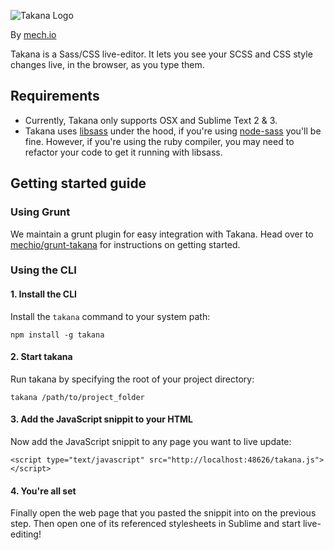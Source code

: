 ![Takana Logo](https://raw.github.com/mechio/takana/master/takana.png)

By [mech.io](http://mech.io/)

Takana is a Sass/CSS live-editor. It lets you see your SCSS and CSS style changes live, in the browser, as you type them. 

## Requirements

- Currently, Takana only supports OSX and Sublime Text 2 & 3.
- Takana uses [libsass](https://github.com/hcatlin/libsass) under the hood, if you're using [node-sass](https://github.com/andrew/node-sass) you'll be fine. However, if you're using the ruby compiler, you may need to refactor your code to get it running with libsass.


## Getting started guide

### Using Grunt

We maintain a grunt plugin for easy integration with Takana. Head over to [mechio/grunt-takana](https://github.com/mechio/grunt-takana) for instructions on getting started.

### Using the CLI

#### 1. Install the CLI

Install the `takana` command to your system path:

```
npm install -g takana
```

#### 2. Start takana

Run takana by specifying the root of your project directory:

```
takana /path/to/project_folder
```

#### 3. Add the JavaScript snippit to your HTML

Now add the JavaScript snippit to any page you want to live update:

```
<script type="text/javascript" src="http://localhost:48626/takana.js"></script>
```

#### 4. You're all set

Finally open the web page that you pasted the snippit into on the previous step. Then open one of its referenced stylesheets in Sublime and start live-editing!
